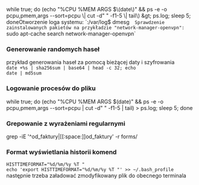 while true; do \(echo "%CPU %MEM ARGS $\(date\)" && ps   
-e -o pcpu,pmem,args --sort=pcpu \| cut -d" " -f1-5 \|  
tail\) &gt; ps.log; sleep 5; doneOtworzenie loga systemu:  
`:/var/log$ dmesg`  
Sprawdzenie zainstalowanych pakietów na przykładzie "network-manager-openvpn":  
`sudo apt-cache search network-manager-openvpn`

### Generowanie randomych haseł

przykład generowania haseł za pomocą bieżącej daty i szyfrowania  
`date +%s | sha256sum | base64 | head -c 32; echo`  
`date | md5sum`

### Logowanie procesów do pliku

while true; do \(echo "%CPU %MEM ARGS $\(date\)" && ps -e -o pcpu,pmem,args --sort=pcpu \| cut -d" " -f1-5 \| tail\) &gt; ps.log; sleep 5; done

### Grepowanie z wyrażeniami regularnymi

grep -iE '^od\_faktury\|\[\[:space:\]\]od\_faktury' -r forms/

### Format wyświetlania historii komend

`HISTTIMEFORMAT="%d/%m/%y %T "`  
 `echo 'export HISTTIMEFORMAT="%d/%m/%y %T "' >> ~/.bash_profile`  
 następnie trzeba załadować zmodyfikowany plik do obecnego terminala

